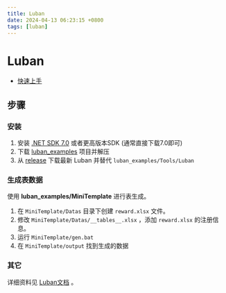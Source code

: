 ```yaml
---
title: Luban
date: 2024-04-13 06:23:15 +0800
tags: [luban]
---
```


# Luban

* [快速上手](https://luban.doc.code-philosophy.com/docs/beginner/quickstart)

## 步骤

### 安装

1. 安装 [.NET SDK 7.0](https://dotnet.microsoft.com/download/dotnet/7.0) 或者更高版本SDK (通常直接下载7.0即可)
2. 下载 [luban_examples](https://github.com/focus-creative-games/luban_examples) 项目并解压
3. 从 [release](https://github.com/focus-creative-games/luban/releases) 下载最新 Luban 并替代 `luban_examples/Tools/Luban`

### 生成表数据

使用 **luban_examples/MiniTemplate** 进行表生成。

1. 在 `MiniTemplate/Datas` 目录下创建 `reward.xlsx` 文件。
2. 修改 `MiniTemplate/Datas/__tables__.xlsx` ，添加 `reward.xlsx` 的注册信息。
3. 运行 `MiniTemplate/gen.bat`
4. 在 `MiniTemplate/output` 找到生成的数据

### 其它

详细资料见 [Luban文档](https://luban.doc.code-philosophy.com/docs/intro) 。
